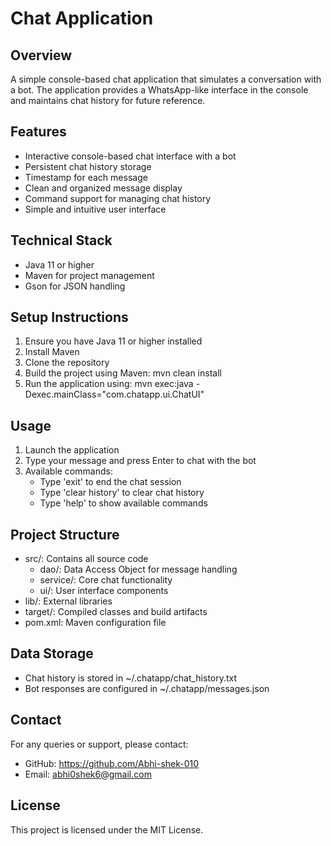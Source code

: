 # Chat Application

## Overview
A simple console-based chat application that simulates a conversation with a bot. The application provides a WhatsApp-like interface in the console and maintains chat history for future reference.

## Features
- Interactive console-based chat interface with a bot
- Persistent chat history storage
- Timestamp for each message
- Clean and organized message display
- Command support for managing chat history
- Simple and intuitive user interface

## Technical Stack
- Java 11 or higher
- Maven for project management
- Gson for JSON handling

## Setup Instructions
1. Ensure you have Java 11 or higher installed
2. Install Maven
3. Clone the repository
4. Build the project using Maven: mvn clean install
5. Run the application using: mvn exec:java -Dexec.mainClass="com.chatapp.ui.ChatUI"

## Usage
1. Launch the application
2. Type your message and press Enter to chat with the bot
3. Available commands:
   - Type 'exit' to end the chat session
   - Type 'clear history' to clear chat history
   - Type 'help' to show available commands

## Project Structure
- src/: Contains all source code
  - dao/: Data Access Object for message handling
  - service/: Core chat functionality
  - ui/: User interface components
- lib/: External libraries
- target/: Compiled classes and build artifacts
- pom.xml: Maven configuration file

## Data Storage
- Chat history is stored in ~/.chatapp/chat_history.txt
- Bot responses are configured in ~/.chatapp/messages.json

## Contact
For any queries or support, please contact:
- GitHub: https://github.com/Abhi-shek-010
- Email: abhi0shek6@gmail.com

## License
This project is licensed under the MIT License.